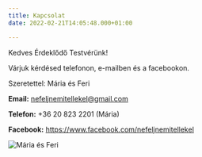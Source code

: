 ```yaml
---
title: Kapcsolat
date: 2022-02-21T14:05:48.000+01:00

---
```

Kedves Érdeklődő Testvérünk!

Várjuk kérdésed telefonon, e-mailben és a facebookon.

Szeretettel: Mária és Feri

**Email:** nefeljnemitellekel@gmail.com

**Telefon:** +36 20 823 2201 (Mária)

**Facebook:** https://www.facebook.com/nefeljnemitellekel

![Mária és Feri](/images/maria-feri.jpg)
